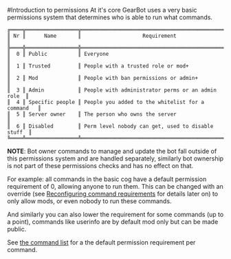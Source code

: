 #Introduction to permissions
At it's core GearBot uses a very basic permissions system that determines who is able to run what commands.

```
╔════╦═════════════════╦═══════════════════════════════════════════════════╗
║ Nr ║      Name       ║                    Requirement                    ║
╠════╬═════════════════╬═══════════════════════════════════════════════════╣
║  0 ║ Public          ║ Everyone                                          ║
║  1 ║ Trusted         ║ People with a trusted role or mod+                ║
║  2 ║ Mod             ║ People with ban permissions or admin+             ║
║  3 ║ Admin           ║ People with administrator perms or an admin role  ║
║  4 ║ Specific people ║ People you added to the whitelist for a command   ║
║  5 ║ Server owner    ║ The person who owns the server                    ║
║  6 ║ Disabled        ║ Perm level nobody can get, used to disable stuff  ║
╚════╩═════════════════╩═══════════════════════════════════════════════════╝
```
**NOTE**: Bot owner commands to manage and update the bot fall outside of this permissions system and are handled separately, similarly bot ownership is not part of these permissions checks and has no effect on that. 

For example: all commands in the basic cog have a default permission requirement of 0, allowing anyone to run them. This can be changed with an override (see [Reconfiguring command requirements](overrides) for details later on) to only allow mods, or even nobody to run these commands.

And similarly you can also lower the requirement for some commands (up to a point), commands like userinfo are by default mod only but can be made public.

See [the command list](../commands) for a the default permission requirement per command.